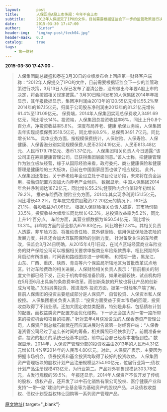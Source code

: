 ```yaml
---
layout:       post
title:        人保回应A股上市传闻：今年不会上市
subtitle:     2012年人保提交了IPO的文件，目前需要根据证监会下一步的监管政策进行决策，3月13日人保已发布了澄清公告，没有做出今年要A股上市的决定，将会按照相关规定披露。
date:         2015-03-30 17:47:00
author:       "Sinter"
header-img:   "img/my-post/tech04.jpg"
header-mask:  0.3
catalog:      true
tags:
    - 第一财经
---
```


**2015-03-30 17:47:00**  **-**

> 人保集团副总裁盛和泰在3月30日的业绩发布会上回应第一财经客户端称：“2012年人保提交了IPO的文件，目前需要根据证监会下一步的监管政策进行决策，3月13日人保已发布了澄清公告，没有做出今年要A股上市的决定，将会按照相关规定披露。”
3月30日晚间发布的人保集团2014年年报显示，其年报数据显示，集团净利润由2013年的120.55亿元增长55.2%至2014年的187.15亿元，归属于公司股东净利润由2013年的81.21亿元增长61.4%至131.09亿元。
保费端，2014年人保集团实现总保费收入3491.69亿元，同比增长14%。投资端，人保集团总投资收益率6%，同比上升0.8个百分点，净投资收益率5.8%。
深度布局养老、健康
承保业务端，人保集团去年实现规模保费3518.5亿元，同比增长8.9%，总保费3491.7亿元，同比增长14%。
具体业务方面，按规模保费统计，人保财险、人保寿险、人保健康、人保香港分别实现规模保费人民币2524.19亿元、人民币813.48亿元、人民币179.78亿元、港币1.37亿元。
人保集团相关负责人今日透露:“该公司正在筹建健康管理公司，已获得集团层面同意。”该人士称，把健康管理作为独立板块经营，缘于从国际经验来看，政府委托、商业健康保险和健康管理是健康险的三大板块，目前在中国国家层面也做了相应规划。
此外，人保集团还指出，关于养老险年金设立处于项目论证阶段，未来将在资金运用，投融资配置方面加大向养老产业倾斜。
数据显示，中国人保集团2014年合并净利润达187.2亿元，同比增长55.2%;健康险内含价值较年初增长79.2%。
推进车险费改
财险业务方面，2014年其实现净利润151.15亿元，同比增长43.2%。在年底完成供股融资72.20亿元的情况下，ROE达21.1%，每股收益为1.061元。
根据人保财险相关负责人披露，其市场份额33.5%，投资收益大幅增长同比增长42.3%，总投资收益率为5.2%，同比上升1个百分点。
车险方面，其营业额数据为1850.54亿元，同比增长13.3%。非车险方面的营业额为679.83亿元，同比增长12.8%。其相关负责人透露，非车险方面，将推动责任险、意外健康险、信用保证保险及农险的发展力度，并且还会加大互联网保险的创新力度。
针对备受关注的车险费改，保监会3月24日明确，从2015年4月1日起，在试点区域经营商业车险业务的财产保险公司可以根据相关要求申报商业车险条款费率，相比预期的5月启动有所提前，时间表和路线图亦进一步明晰。
和预期一致，黑龙江、山东、广西、重庆、陕西、青岛等六个保监局所辖地区为首批改革试点地区。针对车险费改的相关进展，人保财险相关负责人表示：“目前相关的制度文件都已经下发，正处于机构申报准备阶段，如果进展较快，试点机构将在5月至6月出具新的条款费率改革。而创新条款的开放也将让产品的创新成为可能。”
加码另类投资、推进海外
投资方面，据第一财经客户端了解，目前人保集团的投资主要组成部分是人保资产、自营投资、人保资本和人保投控。
人保集团相关负责人表示：“投资方面受益于资本市场的回暖，投资收益取得了不错业绩。还加大固定收益类配置，特别是非标、包括债权计划的配置，而权益类资产配置方面优化结构，下一步还会加大对一带一路所带来的投资机会和项目的把握。”
针对去年4月获准设立的人保香港资产管理公司，人保资产副总裁石新武在回应其进展时告诉第一财经客户端：“人保香港资管公司经过了这么长时间的筹备，相关牌照已经快拿到了。前期准备来讲，投资的相关的系统已经基本到位，前中后台都已经基本准备到位。”
数据显示，2014年，人保资产管理分部的投资收益由2013年的人民币4.31亿元增长11.4%至2014年的人民币4.80亿元。对此，人保资产表示，主要因为把握市场机会，债券投资和基金投资均取得了较好的投资收益。
人保集团资产管理板块的股权计划产品注册规模达254.90亿元，位居行业第一;债权计划产品注册规模413亿元，为行业第二。产品对外销售规模达303.78亿元，占发行规模的59.5%。
年报还显示，2014年人保资产不仅开发了传统的股权、债权产品，还开发了以中石化销售有限公司股权、医疗健康产业和支持“一带一路”建设的产业基金等为基础资产的股权产品，以及债权收益权、债权计划受益权转让回购等一系列资产管理产品。


[原文地址](http://www.yicai.com/news/4592299.html){:target="_blank"}


